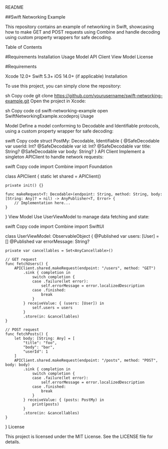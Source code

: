 README

##Swift Networking Example

This repository contains an example of networking in Swift, showcasing how to make GET and POST requests using Combine and handle decoding using custom property wrappers for safe decoding.

Table of Contents

#Requirements
Installation
Usage
Model
API Client
View Model
License

#Requirements

Xcode 12.0+
Swift 5.3+
iOS 14.0+ (if applicable)
Installation

To use this project, you can simply clone the repository:

sh
Copy code
git clone https://github.com/yourusername/swift-networking-example.git
Open the project in Xcode:

sh
Copy code
cd swift-networking-example
open SwiftNetworkingExample.xcodeproj
Usage

Model
Define a model conforming to Decodable and Identifiable protocols, using a custom property wrapper for safe decoding:

swift
Copy code
struct PostMy: Decodable, Identifiable {
    @SafeDecodable var userId: Int?
    @SafeDecodable var id: Int?
    @SafeDecodable var title: String?
    @SafeDecodable var body: String?
}
API Client
Implement a singleton APIClient to handle network requests:

swift
Copy code
import Combine
import Foundation

class APIClient {
    static let shared = APIClient()

    private init() {}

    func makeRequest<T: Decodable>(endpoint: String, method: String, body: [String: Any]? = nil) -> AnyPublisher<T, Error> {
        // Implementation here...
    }
}
View Model
Use UserViewModel to manage data fetching and state:

swift
Copy code
import Combine
import SwiftUI

class UserViewModel: ObservableObject {
    @Published var users: [User] = []
    @Published var errorMessage: String?

    private var cancellables = Set<AnyCancellable>()

    // GET request
    func fetchUsers() {
        APIClient.shared.makeRequest(endpoint: "/users", method: "GET")
            .sink { completion in
                switch completion {
                case .failure(let error):
                    self.errorMessage = error.localizedDescription
                case .finished:
                    break
                }
            } receiveValue: { (users: [User]) in
                self.users = users
            }
            .store(in: &cancellables)
    }

    // POST request
    func fetchPosts() {
        let body: [String: Any] = [
            "title": "foo",
            "body": "bar",
            "userId": 1
        ]
        APIClient.shared.makeRequest(endpoint: "/posts", method: "POST", body: body)
            .sink { completion in
                switch completion {
                case .failure(let error):
                    self.errorMessage = error.localizedDescription
                case .finished:
                    break
                }
            } receiveValue: { (posts: PostMy) in
                print(posts)
            }
            .store(in: &cancellables)
    }
}
License

This project is licensed under the MIT License. See the LICENSE file for details.

